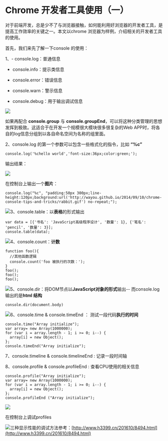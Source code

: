 # Chrome 开发者工具使用（一）

对于前端开发，总是少不了与浏览器接触，如何能利用好浏览器的开发者工具，是提高工作效率的关键之一。本文以chrome 浏览器为样例，介绍相关的开发者工具的使用。

首先，我们来先了解一下console 的使用：

1、- console.log：普通信息

* console.info：提示类信息

* console.error：错误信息

* console.warn：警示信息

* console.debug：用于输出调试信息

![](/assets/console.png)

如果再配合 **console.group**  与 **console.groupEnd**，可以将这种分类管理的思想发挥到极致。这适合于在开发一个规模很大模块很多很复杂的Web APP时，将各自的log信息分组到以各自命名空间为名称的组里面。

2、console.log 的第一个参数可以包含一些格式化的指令，比如 **“%c”**

```
console.log('%chello world','font-size:36px;color:green;');
```

输出结果：

![](/assets/consoleLogStyle.png)

在控制台上输出一个**图片**：

```
console.log("%c", "padding:50px 300px;line-height:120px;background:url('http://wayou.github.io/2014/09/10/chrome-console-tips-and-tricks/rabbit.gif') no-repeat;");
```

![](/assets/consoleLogImage.png)3、console.table：以**表格**的形式输出

```
var data = [{'书名': 'JavaScript高级程序设计', '数量': 1}, {'笔名': 'pencil', '数量': 3}];
console.table(data);
```

![](/assets/consoleTable.png)4、console.count：**计数**

```
function foo(){
  //其他函数逻辑
  console.count('foo 被执行的次数：');
}
foo();
foo();
foo();
```

![](/assets/consoleCount.png)5、console.dir：将DOM节点以**JavaScript对象的形式**输出-- 而console.log 输出的是**html 结构**

```
console.dir(document.body)
```

![](/assets/consoleDir.png)6、console.time & console.timeEnd ： 测试一段代码**执行的时间**

```
console.time("Array initialize");
var array= new Array(1000000);
for (var i = array.length - 1; i >= 0; i--) {
  array[i] = new Object();
};
console.timeEnd("Array initialize");
```

7、console.timeline  &  console.timelineEnd : 记录一段时间轴

8、console.profile &  console.profileEnd : 查看CPU使用的相关信息

```
console.profile("Array initialize");
var array= new Array(1000000);
for (var i = array.length - 1; i >= 0; i--) {
  array[i] = new Object();
};
console.profileEnd ("Array initialize");
```

![](/assets/consoleProfile.png)

在控制台上调试profiles

![](/assets/consoleProfiles.png)三种显示性能的调试方法参考：[http://www.h3399.cn/201610/8494.html](http://www.h3399.cn/201610/8494.html)


